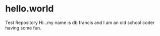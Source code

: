 # hello.world
Test Repository
Hi...my name is db francis and I am an old school coder having some fun.

